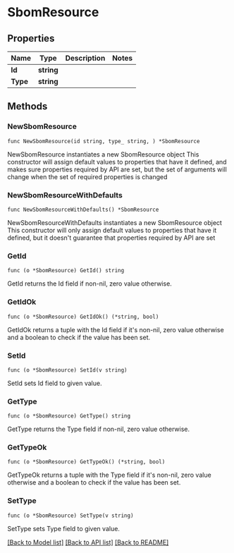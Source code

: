 # SbomResource

## Properties

Name | Type | Description | Notes
------------ | ------------- | ------------- | -------------
**Id** | **string** |  | 
**Type** | **string** |  | 

## Methods

### NewSbomResource

`func NewSbomResource(id string, type_ string, ) *SbomResource`

NewSbomResource instantiates a new SbomResource object
This constructor will assign default values to properties that have it defined,
and makes sure properties required by API are set, but the set of arguments
will change when the set of required properties is changed

### NewSbomResourceWithDefaults

`func NewSbomResourceWithDefaults() *SbomResource`

NewSbomResourceWithDefaults instantiates a new SbomResource object
This constructor will only assign default values to properties that have it defined,
but it doesn't guarantee that properties required by API are set

### GetId

`func (o *SbomResource) GetId() string`

GetId returns the Id field if non-nil, zero value otherwise.

### GetIdOk

`func (o *SbomResource) GetIdOk() (*string, bool)`

GetIdOk returns a tuple with the Id field if it's non-nil, zero value otherwise
and a boolean to check if the value has been set.

### SetId

`func (o *SbomResource) SetId(v string)`

SetId sets Id field to given value.


### GetType

`func (o *SbomResource) GetType() string`

GetType returns the Type field if non-nil, zero value otherwise.

### GetTypeOk

`func (o *SbomResource) GetTypeOk() (*string, bool)`

GetTypeOk returns a tuple with the Type field if it's non-nil, zero value otherwise
and a boolean to check if the value has been set.

### SetType

`func (o *SbomResource) SetType(v string)`

SetType sets Type field to given value.



[[Back to Model list]](../README.md#documentation-for-models) [[Back to API list]](../README.md#documentation-for-api-endpoints) [[Back to README]](../README.md)


